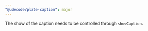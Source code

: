 ```yaml
---
"@udecode/plate-caption": major
---
```


The show of the caption needs to be controlled through `showCaption`.
